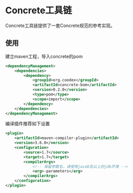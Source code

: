 # Concrete工具链

Concrete工具链提供了一套Concrete规范的参考实现。

## 使用

建立maven工程，导入concrete的pom
```xml
<dependencyManagement>
    <dependencies>
        <dependency>
            <groupId>org.coodex</groupId>
            <artifactId>concrete-bom</artifactId>
            <version>0.2.0</version>
            <type>pom</type>
            <scope>import</scope>
        </dependency>
    </dependencies>
</dependencyManagement>
```

编译插件推荐如下设置
```xml
<plugin>
    <artifactId>maven-compiler-plugin</artifactId>
    <version>3.6.0</version>
    <configuration>
        <source>1.7</source>
        <target>1.7</target>
        <compilerArgs>
            <!-- 保留参数名，请使用java8及以上的jdk环境 -->
            <arg>-parameters</arg>
        </compilerArgs>
    </configuration>
</plugin>
```